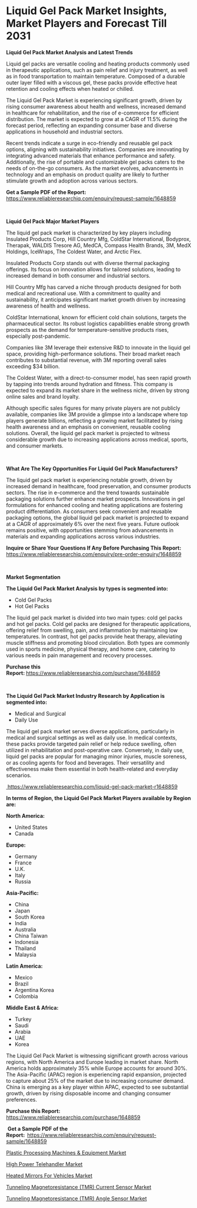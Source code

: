 <p><h1>Liquid Gel Pack Market Insights, Market Players and Forecast Till 2031</h1></p><p><strong>Liquid Gel Pack Market Analysis and Latest Trends</strong></p>
<p><p>Liquid gel packs are versatile cooling and heating products commonly used in therapeutic applications, such as pain relief and injury treatment, as well as in food transportation to maintain temperature. Composed of a durable outer layer filled with a viscous gel, these packs provide effective heat retention and cooling effects when heated or chilled.</p><p>The Liquid Gel Pack Market is experiencing significant growth, driven by rising consumer awareness about health and wellness, increased demand in healthcare for rehabilitation, and the rise of e-commerce for efficient distribution. The market is expected to grow at a CAGR of 11.5% during the forecast period, reflecting an expanding consumer base and diverse applications in household and industrial sectors.</p><p>Recent trends indicate a surge in eco-friendly and reusable gel pack options, aligning with sustainability initiatives. Companies are innovating by integrating advanced materials that enhance performance and safety. Additionally, the rise of portable and customizable gel packs caters to the needs of on-the-go consumers. As the market evolves, advancements in technology and an emphasis on product quality are likely to further stimulate growth and adoption across various sectors.</p></p>
<p><strong>Get a Sample PDF of the Report:&nbsp;</strong> <a href="https://www.reliableresearchiq.com/enquiry/request-sample/1648859?utm_campaign=1472&utm_medium=2&utm_source=Github&utm_content=ia&utm_term=15102024&utm_id=liquid-gel-pack">https://www.reliableresearchiq.com/enquiry/request-sample/1648859</a></p>
<p>&nbsp;</p>
<p><strong>Liquid Gel Pack Major Market Players</strong></p>
<p><p>The liquid gel pack market is characterized by key players including Insulated Products Corp, Hill Country Mfg, ColdStar International, Bodyprox, Therapak, WALDIS Tresore AG, MedCA, Compass Health Brands, 3M, MedX Holdings, IceWraps, The Coldest Water, and Arctic Flex. </p><p>Insulated Products Corp stands out with diverse thermal packaging offerings. Its focus on innovation allows for tailored solutions, leading to increased demand in both consumer and industrial sectors.</p><p>Hill Country Mfg has carved a niche through products designed for both medical and recreational use. With a commitment to quality and sustainability, it anticipates significant market growth driven by increasing awareness of health and wellness.</p><p>ColdStar International, known for efficient cold chain solutions, targets the pharmaceutical sector. Its robust logistics capabilities enable strong growth prospects as the demand for temperature-sensitive products rises, especially post-pandemic.</p><p>Companies like 3M leverage their extensive R&D to innovate in the liquid gel space, providing high-performance solutions. Their broad market reach contributes to substantial revenue, with 3M reporting overall sales exceeding $34 billion.</p><p>The Coldest Water, with a direct-to-consumer model, has seen rapid growth by tapping into trends around hydration and fitness. This company is expected to expand its market share in the wellness niche, driven by strong online sales and brand loyalty.</p><p>Although specific sales figures for many private players are not publicly available, companies like 3M provide a glimpse into a landscape where top players generate billions, reflecting a growing market facilitated by rising health awareness and an emphasis on convenient, reusable cooling solutions. Overall, the liquid gel pack market is projected to witness considerable growth due to increasing applications across medical, sports, and consumer markets.</p></p>
<p>&nbsp;</p>
<p><strong>What Are The Key Opportunities For Liquid Gel Pack Manufacturers?</strong></p>
<p><p>The liquid gel pack market is experiencing notable growth, driven by increased demand in healthcare, food preservation, and consumer products sectors. The rise in e-commerce and the trend towards sustainable packaging solutions further enhance market prospects. Innovations in gel formulations for enhanced cooling and heating applications are fostering product differentiation. As consumers seek convenient and reusable packaging options, the global liquid gel pack market is projected to expand at a CAGR of approximately 6% over the next five years. Future outlook remains positive, with opportunities stemming from advancements in materials and expanding applications across various industries.</p></p>
<p><strong>Inquire or Share Your Questions If Any Before Purchasing This Report:</strong> <a href="https://www.reliableresearchiq.com/enquiry/pre-order-enquiry/1648859?utm_campaign=1472&utm_medium=2&utm_source=Github&utm_content=ia&utm_term=15102024&utm_id=liquid-gel-pack">https://www.reliableresearchiq.com/enquiry/pre-order-enquiry/1648859</a></p>
<p>&nbsp;</p>
<p><strong>Market Segmentation</strong></p>
<p><strong>The Liquid Gel Pack Market Analysis by types is segmented into:</strong></p>
<p><ul><li>Cold Gel Packs</li><li>Hot Gel Packs</li></ul></p>
<p><p>The liquid gel pack market is divided into two main types: cold gel packs and hot gel packs. Cold gel packs are designed for therapeutic applications, offering relief from swelling, pain, and inflammation by maintaining low temperatures. In contrast, hot gel packs provide heat therapy, alleviating muscle stiffness and promoting blood circulation. Both types are commonly used in sports medicine, physical therapy, and home care, catering to various needs in pain management and recovery processes.</p></p>
<p><strong>Purchase this Report:&nbsp;</strong><a href="https://www.reliableresearchiq.com/purchase/1648859?utm_campaign=1472&utm_medium=2&utm_source=Github&utm_content=ia&utm_term=15102024&utm_id=liquid-gel-pack">https://www.reliableresearchiq.com/purchase/1648859</a></p>
<p>&nbsp;</p>
<p><strong>The Liquid Gel Pack Market Industry Research by Application is segmented into:</strong></p>
<p><ul><li>Medical and Surgical</li><li>Daily Use</li></ul></p>
<p><p>The liquid gel pack market serves diverse applications, particularly in medical and surgical settings as well as daily use. In medical contexts, these packs provide targeted pain relief or help reduce swelling, often utilized in rehabilitation and post-operative care. Conversely, in daily use, liquid gel packs are popular for managing minor injuries, muscle soreness, or as cooling agents for food and beverages. Their versatility and effectiveness make them essential in both health-related and everyday scenarios.</p></p>
<p><a href="https://www.reliableresearchiq.com/liquid-gel-pack-market-r1648859?utm_campaign=1472&utm_medium=2&utm_source=Github&utm_content=ia&utm_term=15102024&utm_id=liquid-gel-pack">&nbsp;https://www.reliableresearchiq.com/liquid-gel-pack-market-r1648859</a></p>
<p><strong>In terms of Region, the Liquid Gel Pack Market Players available by Region are:</strong></p>
<p>
    <p> <strong> North America: </strong>
        <ul>
            <li>United States</li>
            <li>Canada</li>
        </ul>
        </p> 
    <p> <strong> Europe: </strong>
        <ul>
            <li>Germany</li>
            <li>France</li>
            <li>U.K.</li>
            <li>Italy</li>
            <li>Russia</li>
        </ul>
        </p> 
    <p> <strong> Asia-Pacific: </strong>
        <ul>
            <li>China</li>
            <li>Japan</li>
            <li>South Korea</li>
            <li>India</li>
            <li>Australia</li>
            <li>China Taiwan</li>
            <li>Indonesia</li>
            <li>Thailand</li>
            <li>Malaysia</li>
        </ul>
        </p> 
    <p> <strong> Latin America: </strong>
        <ul>
            <li>Mexico</li>
            <li>Brazil</li>
            <li>Argentina Korea</li>
            <li>Colombia</li>
        </ul>
        </p> 
    <p> <strong> Middle East & Africa: </strong>
        <ul>
            <li>Turkey</li>
            <li>Saudi</li>
            <li>Arabia</li>
            <li>UAE</li>
            <li>Korea</li>
        </ul>
    </p>
    </p>
<p><p>The Liquid Gel Pack Market is witnessing significant growth across various regions, with North America and Europe leading in market share. North America holds approximately 35% while Europe accounts for around 30%. The Asia-Pacific (APAC) region is experiencing rapid expansion, projected to capture about 25% of the market due to increasing consumer demand. China is emerging as a key player within APAC, expected to see substantial growth, driven by rising disposable income and changing consumer preferences.</p></p>
<p><strong>Purchase this Report: </strong><a href="https://www.reliableresearchiq.com/purchase/1648859?utm_campaign=1472&utm_medium=2&utm_source=Github&utm_content=ia&utm_term=15102024&utm_id=liquid-gel-pack">https://www.reliableresearchiq.com/purchase/1648859</a></p>
<p>&nbsp;<strong>Get a Sample PDF of the Report:&nbsp;&nbsp;</strong><a href="https://www.reliableresearchiq.com/enquiry/request-sample/1648859?utm_campaign=1472&utm_medium=2&utm_source=Github&utm_content=ia&utm_term=15102024&utm_id=liquid-gel-pack">https://www.reliableresearchiq.com/enquiry/request-sample/1648859</a></p>
<p><strong></strong></p>
<p><p><a href="https://github.com/nathandecarvalho/Market-Research-Report-List-5/blob/main/plastic-processing-machines-equipment-market.md?utm_campaign=1472&utm_medium=2&utm_source=Github&utm_content=ia&utm_term=15102024&utm_id=liquid-gel-pack">Plastic Processing Machines & Equipment Market</a></p><p><a href="https://www.linkedin.com/pulse/global-perspectives-high-power-telehandler-market-trends-ftgqe?trk=public_post_embed_feed-article-content&utm_campaign=1472&utm_medium=2&utm_source=Github&utm_content=ia&utm_term=15102024&utm_id=liquid-gel-pack">High Power Telehandler Market</a></p><p><a href="https://www.linkedin.com/pulse/heated-mirrors-vehicles-market-size-share-analysis-growth-trends-pfxpe?trk=public_post_embed_feed-article-content&utm_campaign=1472&utm_medium=2&utm_source=Github&utm_content=ia&utm_term=15102024&utm_id=liquid-gel-pack">Heated Mirrors For Vehicles Market</a></p><p><a href="https://www.linkedin.com/pulse/tunneling-magnetoresistance-tmr-current-sensor-market-fhewe?trk=public_post_embed_feed-article-content&utm_campaign=1472&utm_medium=2&utm_source=Github&utm_content=ia&utm_term=15102024&utm_id=liquid-gel-pack">Tunneling Magnetoresistance (TMR) Current Sensor Market</a></p><p><a href="https://www.linkedin.com/pulse/tunneling-magnetoresistance-tmr-angle-sensor-industry-sector-cohze?trk=public_post_embed_feed-article-content&utm_campaign=1472&utm_medium=2&utm_source=Github&utm_content=ia&utm_term=15102024&utm_id=liquid-gel-pack">Tunneling Magnetoresistance (TMR) Angle Sensor Market</a></p></p>